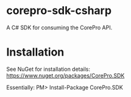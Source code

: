corepro-sdk-csharp
==================

A C# SDK for consuming the CorePro API.

Installation
==================
See NuGet for installation details: https://www.nuget.org/packages/CorePro.SDK

Essentially:  PM> Install-Package CorePro.SDK
